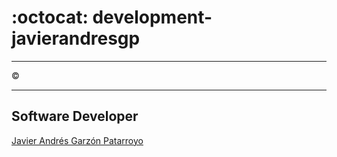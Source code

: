 # :octocat: development-javierandresgp
- - -
:copyright:
- - -
## Software Developer
[Javier Andrés Garzón Patarroyo](https://javierandres.dev)
